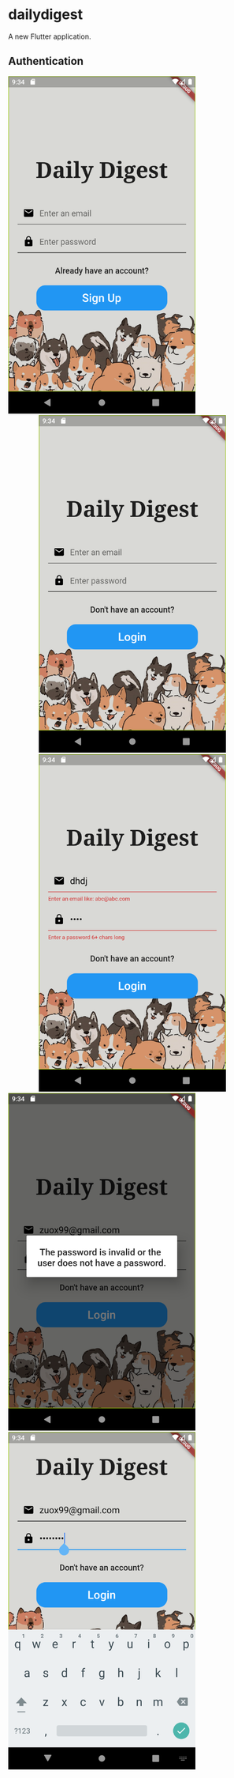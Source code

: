 # dailydigest

A new Flutter application.

## Authentication
<img src="https://github.com/Zuox99/Daily-Digest/blob/main/screenshot/signup.png" width="380" height="683" alt="Sign Up Page"/>
<center class="half">
  <img src="https://github.com/Zuox99/Daily-Digest/blob/main/screenshot/login1.png" width="380" height="683"/><img src="https://github.com/Zuox99/Daily-Digest/blob/main/screenshot/login2.png" width="380" height="683"/>
</center>
<img src="https://github.com/Zuox99/Daily-Digest/blob/main/screenshot/login3.png" width="380" height="683"/><img src="https://github.com/Zuox99/Daily-Digest/blob/main/screenshot/login4.png" width="380" height="683"/>
